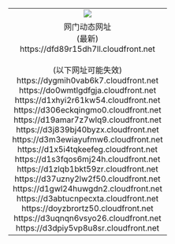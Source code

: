 ﻿<table>
  <tr></tr>
  <tr><td colspan=2 align=center><img src="https://dfd89r15dh7ll.cloudfront.net/Up/oGate.jpg" /></td></tr>
  <tr><td colspan=2 align=center>网门动态网址<br/>(最新)
<br>https://dfd89r15dh7ll.cloudfront.net
<br/><br/>(以下网址可能失效)
<br>https://dygmih0vab6k7.cloudfront.net
<br>https://do0wmtlgdfgja.cloudfront.net
<br>https://d1xhyi2r61kw54.cloudfront.net
<br>https://d306eckqingmo0.cloudfront.net
<br>https://d19amar7z7wlq9.cloudfront.net
<br>https://d3j839bj40byzx.cloudfront.net
<br>https://d3m3ewiayufmw6.cloudfront.net
<br>https://d1x5i4tqkeefeg.cloudfront.net
<br>https://d1s3fqos6mj24h.cloudfront.net
<br>https://d1zlqb1bkt59zr.cloudfront.net
<br>https://d37uzny2lw2f50.cloudfront.net
<br>https://d1gwl24huwgdn2.cloudfront.net
<br>https://d3abtucnpecxta.cloudfront.net
<br>https://doyzbrortz50.cloudfront.net
<br>https://d3uqnqn6vsyo26.cloudfront.net
<br>https://d3dpiy5vp8u8sr.cloudfront.net
    </td>
  </tr>
</table>
